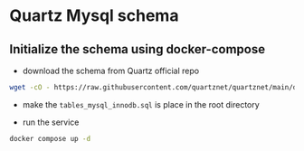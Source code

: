 # Quartz Mysql schema

## Initialize the schema using docker-compose

- download the schema from Quartz official repo

```bash
wget -cO - https://raw.githubusercontent.com/quartznet/quartznet/main/database/tables/tables_mysql_innodb.sql > schema.sql
```

- make the `tables_mysql_innodb.sql` is place in the root directory

- run the service

```bash
docker compose up -d
```
